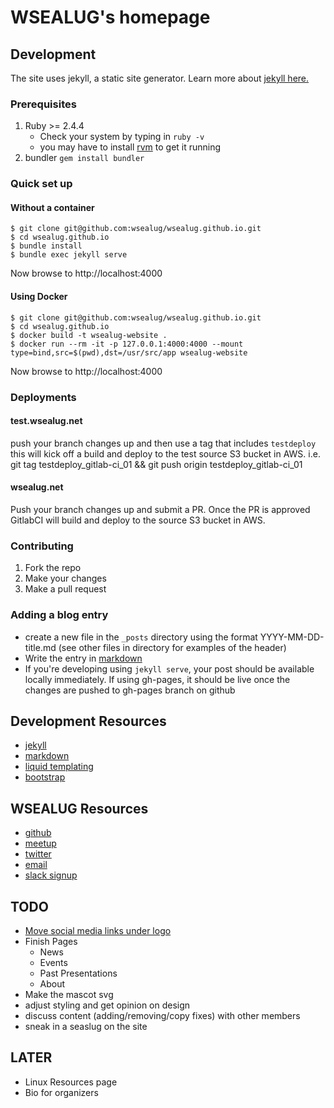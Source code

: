 # WSEALUG's homepage

## Development
The site uses jekyll, a static site generator. Learn more
about [jekyll here.](http://jekyllrb.com/)

### Prerequisites

1. Ruby >= 2.4.4
   - Check your system by typing in `ruby -v`
   - you may have to install [rvm](http://rvm.io) to get it running
2.  bundler `gem install bundler`

### Quick set up

#### Without a container

    $ git clone git@github.com:wsealug/wsealug.github.io.git
    $ cd wsealug.github.io
    $ bundle install
    $ bundle exec jekyll serve

Now browse to http://localhost:4000

#### Using Docker

    $ git clone git@github.com:wsealug/wsealug.github.io.git
    $ cd wsealug.github.io
    $ docker build -t wsealug-website .
    $ docker run --rm -it -p 127.0.0.1:4000:4000 --mount type=bind,src=$(pwd),dst=/usr/src/app wsealug-website

Now browse to http://localhost:4000

### Deployments

#### test.wsealug.net 

push your branch changes up and then use a tag that includes `testdeploy` this will kick off a build and deploy to the test source S3 bucket in AWS.  i.e. 
			git tag testdeploy_gitlab-ci_01 && git push origin testdeploy_gitlab-ci_01

#### wsealug.net

Push your branch changes up and submit a PR. Once the PR is approved GitlabCI will build and deploy to the source S3 bucket in AWS.

### Contributing

1. Fork the repo
2. Make your changes
3. Make a pull request


### Adding a blog entry
- create a new file in the `_posts`  directory using the format YYYY-MM-DD-title.md (see other files in directory for examples of the header)
- Write the entry in [markdown](https://daringfireball.net/projects/markdown/syntax)
- If you're developing using `jekyll serve`, your post should be available locally immediately. If using gh-pages, it should be live once the changes are pushed to gh-pages branch on github


## Development Resources

- [jekyll](http://jekyllrb.com/)
- [markdown](https://daringfireball.net/projects/markdown/syntax)
- [liquid templating](https://shopify.github.io/liquid/)  
- [bootstrap](https://getbootstrap.com/docs/4.0/getting-started/introduction/)


## WSEALUG Resources
- [github](https://github.com/wsealug)
- [meetup](https://www.meetup.com/WSeaLUG/)
- [twitter](https://twitter.com/WSeaLUG)
- [email](contact@wsealug.net)
- [slack signup](https://wsealug-slack-signup.herokuapp.com/)


## TODO
- [Move social media links under logo](https://gitlab.com/wsealug/wsealug.net/issues/3)
- Finish Pages
  - News
  - Events
  - Past Presentations
  - About
- Make the mascot svg
- adjust styling and get opinion on design
- discuss content (adding/removing/copy fixes) with other members
- sneak in a seaslug on the site

## LATER

- Linux Resources page
- Bio for organizers
